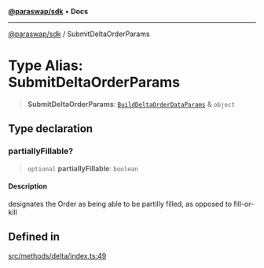 [**@paraswap/sdk**](../README.md) • **Docs**

***

[@paraswap/sdk](../globals.md) / SubmitDeltaOrderParams

# Type Alias: SubmitDeltaOrderParams

> **SubmitDeltaOrderParams**: [`BuildDeltaOrderDataParams`](BuildDeltaOrderDataParams.md) & `object`

## Type declaration

### partiallyFillable?

> `optional` **partiallyFillable**: `boolean`

#### Description

designates the Order as being able to be partilly filled, as opposed to fill-or-kill

## Defined in

[src/methods/delta/index.ts:49](https://github.com/paraswap/paraswap-sdk/blob/master/src/methods/delta/index.ts#L49)
